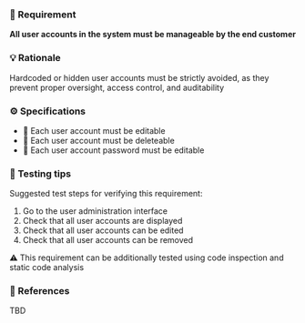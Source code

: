 ### 📌 Requirement
**All user accounts in the system must be manageable by the end customer**


### 💡 Rationale 
Hardcoded or hidden user accounts must be strictly avoided, as they prevent proper oversight, access control, and auditability


### ⚙️ Specifications 
- 📘 Each user account must be editable
- 📘 Each user account must be deleteable
- 📘 Each user account password must be editable 


### 🧪 Testing tips 
Suggested test steps for verifying this requirement:
1. Go to the user administration interface
2. Check that all user accounts are displayed
3. Check that all user accounts can be edited
4. Check that all user accounts can be removed  

⚠️ This requirement can be additionally tested using code inspection and static code analysis 

### 🔗 References 
TBD
